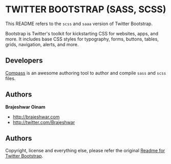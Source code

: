 TWITTER BOOTSTRAP (SASS, SCSS)
======================================

This README refers to the `scss` and `saaa` version of Twitter Bootstrap.

Bootstrap is Twitter's toolkit for kickstarting CSS for websites, apps, and more. It includes base CSS styles for typography, forms, buttons, tables, grids, navigation, alerts, and more.

Developers
----------

<a href="http://compass-style.org/">Compass</a> is an awesome authoring tool to author and compile `sass` and `scss` files.


Authors
-------

**Brajeshwar Oinam**

+ http://brajeshwar.com
+ http://twitter.com/Brajeshwar

Authors
-------

Copyright, license and everything else, please refer the original <a href="https://github.com/twitter/bootstrap#readme">Readme for Twitter Bootstrap</a>.
